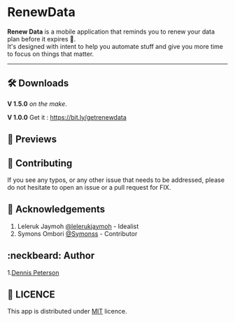 # RenewData

**Renew Data** is a mobile application that reminds you to renew your data plan before it expires :green_heart:.<br>
It's designed with intent to help you automate stuff and give you more time to focus on things that matter.

<hr>

## :hammer_and_wrench: Downloads
**V 1.5.0** _on the make_.

**V 1.0.0** Get it : https://bit.ly/getrenewdata
## :rocket: Previews

## :electric_plug: Contributing

If you see any typos, or any other issue that needs to be addressed, please do not hesitate to open an issue or a pull request for FIX.

## :page_with_curl: Acknowledgements

1. Leleruk Jaymoh [@lelerukjaymoh](https://github.com/lelerukjaymoh) - Idealist
2. Symons Ombori [@Symonss](https://github.com/Symonss) - Contributor

## :neckbeard: Author

1.[Dennis Peterson](https://dennohpeter.com)

## :rotating_light: LICENCE
This app is distributed under [MIT](https://dennohpeter.mit-license.org) licence.

